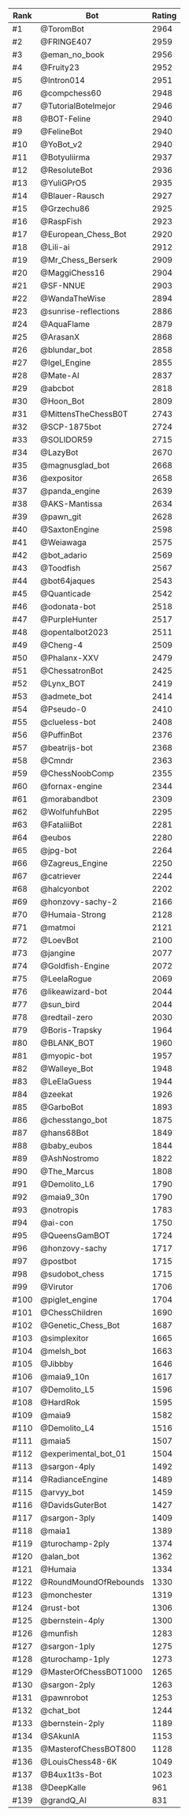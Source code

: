 Rank|Bot|Rating
---|---|---
#1|@ToromBot|2964
#2|@FRINGE407|2959
#3|@eman_no_book|2956
#4|@Fruity23|2952
#5|@Intron014|2951
#6|@compchess60|2948
#7|@TutorialBotelmejor|2946
#8|@BOT-Feline|2940
#9|@FelineBot|2940
#10|@YoBot_v2|2940
#11|@Botyuliirma|2937
#12|@ResoluteBot|2936
#13|@YuliGPrO5|2935
#14|@Blauer-Rausch|2927
#15|@Grzechu86|2925
#16|@RaspFish|2923
#17|@European_Chess_Bot|2920
#18|@Lili-ai|2912
#19|@Mr_Chess_Berserk|2909
#20|@MaggiChess16|2904
#21|@SF-NNUE|2903
#22|@WandaTheWise|2894
#23|@sunrise-reflections|2886
#24|@AquaFlame|2879
#25|@ArasanX|2868
#26|@blundar_bot|2858
#27|@Igel_Engine|2855
#28|@Mate-AI|2837
#29|@abcbot|2818
#30|@Hoon_Bot|2809
#31|@MittensTheChessB0T|2743
#32|@SCP-1875bot|2724
#33|@SOLIDOR59|2715
#34|@LazyBot|2670
#35|@magnusglad_bot|2668
#36|@expositor|2658
#37|@panda_engine|2639
#38|@AKS-Mantissa|2634
#39|@pawn_git|2628
#40|@SaxtonEngine|2598
#41|@Weiawaga|2575
#42|@bot_adario|2569
#43|@Toodfish|2567
#44|@bot64jaques|2543
#45|@Quanticade|2542
#46|@odonata-bot|2518
#47|@PurpleHunter|2517
#48|@opentalbot2023|2511
#49|@Cheng-4|2509
#50|@Phalanx-XXV|2479
#51|@ChessatronBot|2425
#52|@Lynx_BOT|2419
#53|@admete_bot|2414
#54|@Pseudo-0|2410
#55|@clueless-bot|2408
#56|@PuffinBot|2376
#57|@beatrijs-bot|2368
#58|@Cmndr|2363
#59|@ChessNoobComp|2355
#60|@fornax-engine|2344
#61|@morabandbot|2309
#62|@WolfuhfuhBot|2295
#63|@FataliiBot|2281
#64|@eubos|2280
#65|@jpg-bot|2264
#66|@Zagreus_Engine|2250
#67|@catriever|2244
#68|@halcyonbot|2202
#69|@honzovy-sachy-2|2166
#70|@Humaia-Strong|2128
#71|@matmoi|2121
#72|@LoevBot|2100
#73|@jangine|2077
#74|@Goldfish-Engine|2072
#75|@LeelaRogue|2069
#76|@likeawizard-bot|2044
#77|@sun_bird|2044
#78|@redtail-zero|2030
#79|@Boris-Trapsky|1964
#80|@BLANK_BOT|1960
#81|@myopic-bot|1957
#82|@Walleye_Bot|1948
#83|@LeElaGuess|1944
#84|@zeekat|1926
#85|@GarboBot|1893
#86|@chesstango_bot|1875
#87|@hans68Bot|1849
#88|@baby_eubos|1844
#89|@AshNostromo|1822
#90|@The_Marcus|1808
#91|@Demolito_L6|1790
#92|@maia9_30n|1790
#93|@notropis|1783
#94|@ai-con|1750
#95|@QueensGamBOT|1724
#96|@honzovy-sachy|1717
#97|@postbot|1715
#98|@sudobot_chess|1715
#99|@Virutor|1706
#100|@piglet_engine|1704
#101|@ChessChildren|1690
#102|@Genetic_Chess_Bot|1687
#103|@simplexitor|1665
#104|@melsh_bot|1663
#105|@Jibbby|1646
#106|@maia9_10n|1617
#107|@Demolito_L5|1596
#108|@HardRok|1595
#109|@maia9|1582
#110|@Demolito_L4|1516
#111|@maia5|1507
#112|@experimental_bot_01|1504
#113|@sargon-4ply|1492
#114|@RadianceEngine|1489
#115|@arvyy_bot|1459
#116|@DavidsGuterBot|1427
#117|@sargon-3ply|1409
#118|@maia1|1389
#119|@turochamp-2ply|1374
#120|@alan_bot|1362
#121|@Humaia|1334
#122|@RoundMoundOfRebounds|1330
#123|@monchester|1319
#124|@rust-bot|1306
#125|@bernstein-4ply|1300
#126|@munfish|1283
#127|@sargon-1ply|1275
#128|@turochamp-1ply|1273
#129|@MasterOfChessBOT1000|1265
#130|@sargon-2ply|1263
#131|@pawnrobot|1253
#132|@chat_bot|1244
#133|@bernstein-2ply|1189
#134|@SAkunIA|1153
#135|@MasterofChessBOT800|1128
#136|@LouisChess48-6K|1049
#137|@B4ux1t3s-Bot|1023
#138|@DeepKalle|961
#139|@grandQ_AI|831
